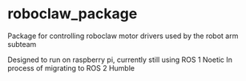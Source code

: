 # roboclaw_package
Package for controlling roboclaw motor drivers used by the robot arm subteam

Designed to run on raspberry pi, currently still using ROS 1 Noetic
In process of migrating to ROS 2 Humble
